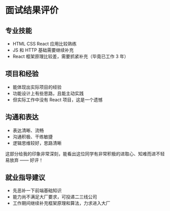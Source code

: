 # 面试结果评价

## 专业技能

- HTML CSS React 应用比较熟练
- JS 和 HTTP 基础需要继续补充
- React 框架原理比较差，需要抓紧补充（毕竟已工作 3 年）

## 项目和经验

- 能体现出实际项目的经验
- 功能设计上有些思路，且能主动实践
- 但实际工作中没有 React 项目，这是一个遗憾

## 沟通和表达

- 表达清晰、流畅
- 沟通积极、干练敏捷
- 逻辑思维较好，思路清晰

这部分给我的印象非常深刻，能看出这位同学有非常积极的进取心、知难而进不轻易放弃 —— 好评！

## 就业指导建议

- 先恶补一下前端基础知识
- 能力尚不满足大厂要求，可投递二三线公司
- 工作期间继续补充框架原理和算法，力求进入大厂
